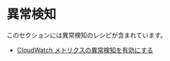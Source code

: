 # 異常検知

このセクションには異常検知のレシピが含まれています。

- [CloudWatch メトリクスの異常検知を有効にする][am-oow]

[am-oow]: https://observability.workshop.aws/en/anomalydetection.html
